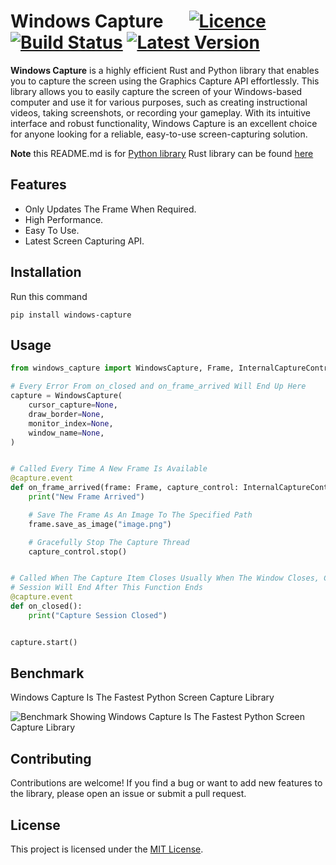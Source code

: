 # Windows Capture &emsp; [![Licence]][Licence URL] [![Build Status]][repository] [![Latest Version]][pypi.org]

[Licence]: https://img.shields.io/crates/l/windows-capture
[Licence URL]: https://github.com/NiiightmareXD/windows-capture/blob/main/windows-capture-python/LICENCE

[Build Status]: https://img.shields.io/github/actions/workflow/status/NiiightmareXD/windows-capture/rust.yml
[repository]: https://github.com/NiiightmareXD/windows-capture/tree/main/windows-capture-python

[Latest Version]: https://img.shields.io/pypi/v/windows-capture
[pypi.org]: https://pypi.org/project/windows-capture

**Windows Capture** is a highly efficient Rust and Python library that enables you to capture the screen using the Graphics Capture API effortlessly. This library allows you to easily capture the screen of your Windows-based computer and use it for various purposes, such as creating instructional videos, taking screenshots, or recording your gameplay. With its intuitive interface and robust functionality, Windows Capture is an excellent choice for anyone looking for a reliable, easy-to-use screen-capturing solution.

**Note** this README.md is for [Python library](https://github.com/NiiightmareXD/windows-capture/tree/main/windows-capture-python) Rust library can be found [here](https://github.com/NiiightmareXD/windows-capture)  

## Features

- Only Updates The Frame When Required.
- High Performance.
- Easy To Use.
- Latest Screen Capturing API.

## Installation

Run this command

```
pip install windows-capture
```

## Usage

```python
from windows_capture import WindowsCapture, Frame, InternalCaptureControl

# Every Error From on_closed and on_frame_arrived Will End Up Here
capture = WindowsCapture(
    cursor_capture=None,
    draw_border=None,
    monitor_index=None,
    window_name=None,
)


# Called Every Time A New Frame Is Available
@capture.event
def on_frame_arrived(frame: Frame, capture_control: InternalCaptureControl):
    print("New Frame Arrived")

    # Save The Frame As An Image To The Specified Path
    frame.save_as_image("image.png")

    # Gracefully Stop The Capture Thread
    capture_control.stop()


# Called When The Capture Item Closes Usually When The Window Closes, Capture
# Session Will End After This Function Ends
@capture.event
def on_closed():
    print("Capture Session Closed")


capture.start()
```

## Benchmark

Windows Capture Is The Fastest Python Screen Capture Library

![Benchmark Showing Windows Capture Is The Fastest Python Screen Capture Library](https://github.com/NiiightmareXD/windows-capture/assets/90005793/444fa93e-5e27-48c8-8eb6-b9e21ab26452)

## Contributing

Contributions are welcome! If you find a bug or want to add new features to the library, please open an issue or submit a pull request.

## License

This project is licensed under the [MIT License](LICENSE).
